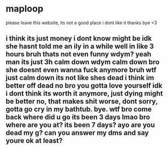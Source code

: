 # maploop
please leave this website,
its not a good place i dont like it thanks bye <3

i think its just money
i dont know might be
idk she hasnt told me an ily in a while well in like 3 hours
bruh thats not even funny
wdym?
yeah man its just 3h calm down
wdym calm down bro she doesnt even wanna fuck anymore
bruh wtf just calm down its not like shes dead
i think im better off dead
no bro you gotta love yourself
idk i dont think its worth it anymore, just dying might be better
no, that makes shit worse, dont
sorry, gotta go cry in my bathtub. bye.
wtf bro come back where did u go its been 3 days lmao
bro where are you at? its been 7 days?
ayo are you dead my g? can you answer my dms and say youre ok at least?
-
